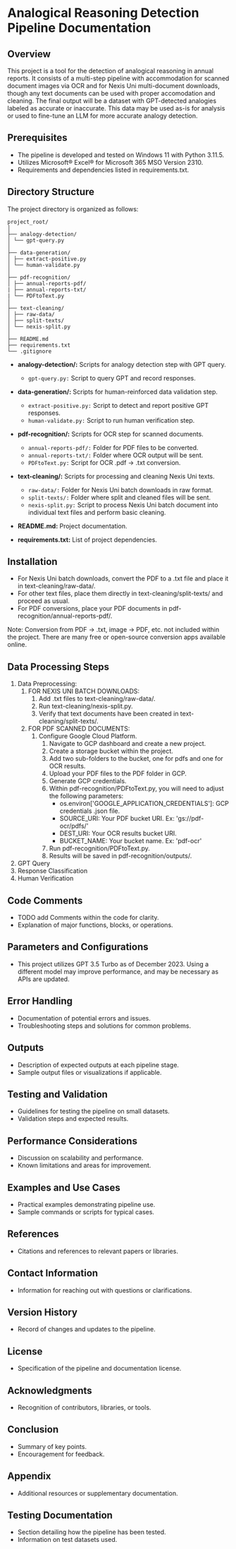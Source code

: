 # Analogical Reasoning Detection Pipeline Documentation

## Overview
This project is a tool for the detection of analogical reasoning in annual reports. It consists of a multi-step pipeline with accommodation for scanned document images via OCR and for Nexis Uni multi-document downloads, though any text documents can be used with proper accomodation and cleaning. The final output will be a dataset with GPT-detected analogies labeled as accurate or inaccurate. This data may be used as-is for analysis or used to fine-tune an LLM for more accurate analogy detection.

## Prerequisites
- The pipeline is developed and tested on Windows 11 with Python 3.11.5.
- Utilizes Microsoft® Excel® for Microsoft 365 MSO Version 2310.
- Requirements and dependencies listed in requirements.txt.

## Directory Structure

The project directory is organized as follows:
```plaintext
project_root/
│
├── analogy-detection/
│ └── gpt-query.py
│
├── data-generation/
│ ├── extract-positive.py
│ └── human-validate.py
│
├── pdf-recognition/
│ ├── annual-reports-pdf/
| ├── annual-reports-txt/
| └── PDFtoText.py
│
├── text-cleaning/
│ ├── raw-data/
│ ├── split-texts/
│ └── nexis-split.py
│
├── README.md
├── requirements.txt
└── .gitignore
```

- **analogy-detection/:** Scripts for analogy detection step with GPT query.
  - `gpt-query.py:` Script to query GPT and record responses.

- **data-generation/:** Scripts for human-reinforced data validation step.
  - `extract-positive.py:` Script to detect and report positive GPT responses.
  - `human-validate.py:` Script to run human verification step.

- **pdf-recognition/:** Scripts for OCR step for scanned documents.
  - `annual-reports-pdf/:` Folder for PDF files to be converted.
  - `annual-reports-txt/:` Folder where OCR output will be sent.
  - `PDFtoText.py:` Script for OCR .pdf -> .txt conversion.

- **text-cleaning/:** Scripts for processing and cleaning Nexis Uni texts.
  - `raw-data/:` Folder for Nexis Uni batch downloads in raw format.
  - `split-texts/:` Folder where split and cleaned files will be sent.
  - `nexis-split.py:` Script to process Nexis Uni batch document into individual text files and perform basic cleaning.

- **README.md:** Project documentation.

- **requirements.txt:** List of project dependencies.

## Installation

- For Nexis Uni batch downloads, convert the PDF to a .txt file and place it in text-cleaning/raw-data/.
- For other text files, place them directly in text-cleaning/split-texts/ and proceed as usual.
- For PDF conversions, place your PDF documents in pdf-recognition/annual-reports-pdf/.

Note: Conversion from PDF -> .txt, image -> PDF, etc. not included within the project. There are many free or open-source conversion apps available online.

## Data Processing Steps

1. Data Preprocessing:
   1. FOR NEXIS UNI BATCH DOWNLOADS:
      1. Add .txt files to text-cleaning/raw-data/.
      2. Run text-cleaning/nexis-split.py.
      3. Verify that text documents have been created in text-cleaning/split-texts/.
   2. FOR PDF SCANNED DOCUMENTS:
      1. Configure Google Cloud Platform.
          1. Navigate to GCP dashboard and create a new project.
          2. Create a storage bucket within the project.
          3. Add two sub-folders to the bucket, one for pdfs and one for OCR results.
          4. Upload your PDF files to the PDF folder in GCP.
          5. Generate GCP credentials.
          6. Within pdf-recognition/PDFtoText.py, you will need to adjust the following parameters:
             - os.environ['GOOGLE_APPLICATION_CREDENTIALS']: GCP credentials .json file.
             - SOURCE_URI: Your PDF bucket URI. Ex: 'gs://pdf-ocr/pdfs/'
             - DEST_URI: Your OCR results bucket URI.
             - BUCKET_NAME: Your bucket name. Ex: 'pdf-ocr'
          7. Run pdf-recognition/PDFtoText.py.
          8. Results will be saved in pdf-recognition/outputs/.
2. GPT Query
3. Response Classification
4. Human Verification

## Code Comments
- TODO add Comments within the code for clarity.
- Explanation of major functions, blocks, or operations.

## Parameters and Configurations
- This project utilizes GPT 3.5 Turbo as of December 2023. Using a different model may improve performance, and may be necessary as APIs are updated.

## Error Handling
- Documentation of potential errors and issues.
- Troubleshooting steps and solutions for common problems.

## Outputs
- Description of expected outputs at each pipeline stage.
- Sample output files or visualizations if applicable.

## Testing and Validation
- Guidelines for testing the pipeline on small datasets.
- Validation steps and expected results.

## Performance Considerations
- Discussion on scalability and performance.
- Known limitations and areas for improvement.

## Examples and Use Cases
- Practical examples demonstrating pipeline use.
- Sample commands or scripts for typical cases.

## References
- Citations and references to relevant papers or libraries.

## Contact Information
- Information for reaching out with questions or clarifications.

## Version History
- Record of changes and updates to the pipeline.

## License
- Specification of the pipeline and documentation license.

## Acknowledgments
- Recognition of contributors, libraries, or tools.

## Conclusion
- Summary of key points.
- Encouragement for feedback.

## Appendix
- Additional resources or supplementary documentation.

## Testing Documentation
- Section detailing how the pipeline has been tested.
- Information on test datasets used.
